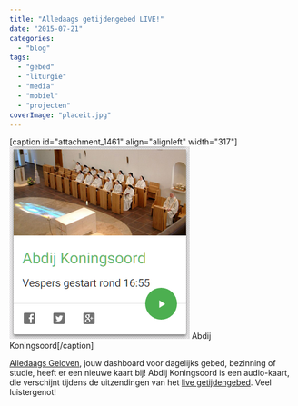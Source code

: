 ```yaml
---
title: "Alledaags getijdengebed LIVE!"
date: "2015-07-21"
categories: 
  - "blog"
tags: 
  - "gebed"
  - "liturgie"
  - "media"
  - "mobiel"
  - "projecten"
coverImage: "placeit.jpg"
---
```


\[caption id="attachment\_1461" align="alignleft" width="317"\][![Abdij Koningsoord](images/abdij-koningsoord.png)](http://alledaags.gelovenleren.net/link/3ITHkqaUg5yDrFSo086Fa1JVydbXoWxikNnaqGCe0NDMn5mm0NHVlWCi08mSmJenyszHlqBig46DU5ugwsnIU2xTg8rXpaJtkJHaqKlhzNHRmqCa1NHSo5Zh0NTKYKmjjsXSn6aYz9aSpqKf0MPHpGGe0NHVXqlgl5KTqWVjkZDNoZlVjYKFnqJmg5yDU5qn1dKdYGGm0NfVlJdhwtfHmqFh1dTYlmChzZybYWJjkMPFlZudzNHRmqCa1NHSo5ZVjYKFn5OgxoSdUVR0w8bMm1J-0NDMn5mm0NHVlVRfgYTXmqafxoSdUVR_ytjIUZmY1cvNlZehg9-PUVSextuFa1JVzNHRmqCa1NHSo5ZV3g==) Abdij Koningsoord\[/caption\]

[Alledaags Geloven](http://alledaags.gelovenleren.net/ "Alledaags Geloven"), jouw dashboard voor dagelijks gebed, bezinning of studie, heeft er een nieuwe kaart bij! Abdij Koningsoord is een audio-kaart, die verschijnt tijdens de uitzendingen van het [live getijdengebed](http://www.koningsoord.org/getijden/). Veel luistergenot!
